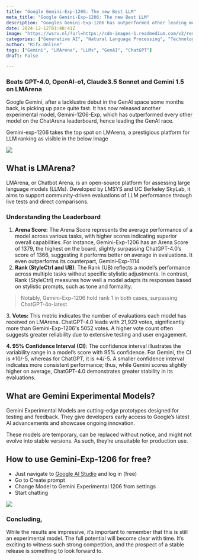 ```yaml
---
title: "Google Gemini-Exp-1206: The new Best LLM"
meta_title: "Google Gemini-Exp-1206: The new Best LLM"
description: "Googles Gemini-Exp-1206 has outperformed other leading models, including GPT-4.0, OpenAI-o1, Claude3.5, and Gemini 1.5, on the LMArena leaderboard, leading the GenAI race. LMArena is an open-source platform for evaluating large language models (LLMs) through live tests and comparisons. Gemini-Exp-1206 holds the top rank in both general and stylistic performance metrics, though it has fewer votes than ChatGPT-4.0, indicating less extensive testing. The model is available for free use on Google AI Studio, but it remains experimental and may not evolve into a stable version."
date: 2024-12-12T01:40:41Z
image: "https://wsrv.nl/?url=https://cdn-images-1.readmedium.com/v2/resize:fit:800/0*TLgqsQY9ySnJ1xlM.png"
categories: ["Generative AI", "Natural Language Processing", "Technology/Web"]
author: "Rifx.Online"
tags: ["Gemini", "LMArena", "LLMs", "GenAI", "ChatGPT"]
draft: False

---
```






### Beats GPT\-4\.0, OpenAI\-o1, Claude3\.5 Sonnet and Gemini 1\.5 on LMArena



Google Gemini, after a lacklustre debut in the GenAI space some months back, is picking up pace quite fast. It has now released another experimental model, Gemini\-1206\-Exp, which has outperformed every other model on the ChatArena leaderboard, hence leading the GenAI race.







Gemini\-exp\-1206 takes the top spot on LMArena, a prestigious platform for LLM ranking as visible in the below image

![](https://wsrv.nl/?url=https://cdn-images-1.readmedium.com/v2/resize:fit:800/1*LrAAMFQobzDVxTmbNvOQ-w.png)


## What is LMArena?

LMArena, or Chatbot Arena, is an open\-source platform for assessing large language models (LLMs). Developed by LMSYS and UC Berkeley SkyLab, it aims to support community\-driven evaluations of LLM performance through live tests and direct comparisons.








### Understanding the Leaderboard

1. **Arena Score:** The Arena Score represents the average performance of a model across various tasks, with higher scores indicating superior overall capabilities. For instance, Gemini\-Exp\-1206 has an Arena Score of 1379, the highest on the board, slightly surpassing ChatGPT\-4\.0’s score of 1366, suggesting it performs better on average in evaluations. It even outperforms its counterpart, Gemini\-Exp\-1114
2. **Rank (StyleCtrl and UB)**: The Rank (UB) reflects a model’s performance across multiple tasks without specific stylistic adjustments. In contrast, Rank (StyleCtrl) measures how well a model adapts its responses based on stylistic prompts, such as tone and formality.


> Notably, Gemini\-Exp\-1206 hold rank 1 in both cases, surpassing ChatGPT\-4o\-latest

3\. **Votes:** This metric indicates the number of evaluations each model has received on LMArena. ChatGPT\-4\.0 leads with 21,929 votes, significantly more than Gemini\-Exp\-1206's 5052 votes. A higher vote count often suggests greater reliability due to extensive testing and user engagement.

**4\. 95% Confidence Interval (CI)**: The confidence interval illustrates the variability range in a model’s score with 95% confidence. For Gemini, the CI is ±10/\-5, whereas for ChatGPT, it is ±4/\-5\. A smaller confidence interval indicates more consistent performance; thus, while Gemini scores slightly higher on average, ChatGPT\-4\.0 demonstrates greater stability in its evaluations.


## What are Gemini Experimental Models?

Gemini Experimental Models are cutting\-edge prototypes designed for testing and feedback. They give developers early access to Google’s latest AI advancements and showcase ongoing innovation.

These models are temporary, can be replaced without notice, and might not evolve into stable versions. As such, they’re unsuitable for production use.


## How to use Gemini\-Exp\-1206 for free?

* Just navigate to [Google AI Studio](https://aistudio.google.com/prompts/new_chat) and log in (free)
* Go to Create prompt
* Change Model to Gemini Experimental 1206 from settings
* Start chatting

![](https://wsrv.nl/?url=https://cdn-images-1.readmedium.com/v2/resize:fit:800/1*GEBvfqD0bke1wpI63nBieQ.png)


### Concluding,

While the results are impressive, it’s important to remember that this is still an experimental model. The full potential will become clear with time. It’s exciting to witness such strong competition, and the prospect of a stable release is something to look forward to.


